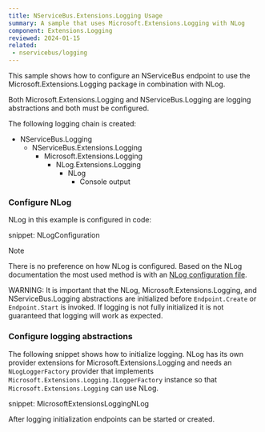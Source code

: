 ```yaml
---
title: NServiceBus.Extensions.Logging Usage
summary: A sample that uses Microsoft.Extensions.Logging with NLog
component: Extensions.Logging
reviewed: 2024-01-15
related:
 - nservicebus/logging
---
```


This sample shows how to configure an NServiceBus endpoint to use the Microsoft.Extensions.Logging package in combination with NLog.

Both Microsoft.Extensions.Logging and NServiceBus.Logging are logging abstractions and both must be configured.

The following logging chain is created:

- NServiceBus.Logging
  - NServiceBus.Extensions.Logging
    - Microsoft.Extensions.Logging
      - NLog.Extensions.Logging
        - NLog
          - Console output

### Configure NLog

NLog in this example is configured in code:

snippet: NLogConfiguration

> [!NOTE]
> There is no preference on how NLog is configured. Based on the NLog documentation the most used method is with an [NLog configuration file](https://github.com/nlog/nlog/wiki/Configuration-file#configuration).

WARNING: It is important that the NLog, Microsoft.Extensions.Logging, and NServiceBus.Logging abstractions are initialized before `Endpoint.Create` or `Endpoint.Start` is invoked. If logging is not fully initialized it is not guaranteed that logging will work as expected.

### Configure logging abstractions

The following snippet shows how to initialize logging. NLog has its own provider extensions for Microsoft.Extensions.Logging and needs an `NLogLoggerFactory` provider that implements `Microsoft.Extensions.Logging.ILoggerFactory` instance so that `Microsoft.Extensions.Logging` can use NLog.

snippet: MicrosoftExtensionsLoggingNLog

After logging initialization endpoints can be started or created.
